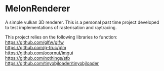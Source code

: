 # MelonRenderer
A simple vulkan 3D renderer. This is a personal past time project developed to test implementations of rasterisation and raytracing.

This project relies on the following libraries to function:  
https://github.com/glfw/glfw  
https://github.com/g-truc/glm  
https://github.com/ocornut/imgui  
https://github.com/nothings/stb  
https://github.com/tinyobjloader/tinyobjloader  
